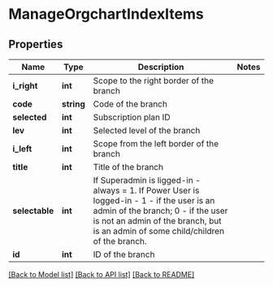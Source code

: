 # ManageOrgchartIndexItems

## Properties
Name | Type | Description | Notes
------------ | ------------- | ------------- | -------------
**i_right** | **int** | Scope to the right border of the branch | 
**code** | **string** | Code of the branch | 
**selected** | **int** | Subscription plan ID | 
**lev** | **int** | Selected level of the branch | 
**i_left** | **int** | Scope from the left border of the branch | 
**title** | **int** | Title of the branch | 
**selectable** | **int** | If Superadmin is ligged-in - always &#x3D; 1. If Power User is logged-in - 1 - if the user is an admin of the branch; 0 - if the user is not an admin of the branch, but is an admin of some child/children of the branch. | 
**id** | **int** | ID of the branch | 

[[Back to Model list]](../README.md#documentation-for-models) [[Back to API list]](../README.md#documentation-for-api-endpoints) [[Back to README]](../README.md)


